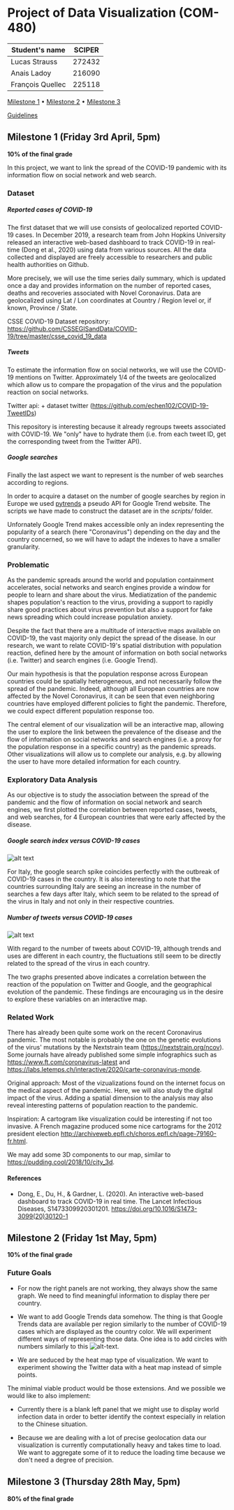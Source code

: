 # Project of Data Visualization (COM-480)

| Student's name | SCIPER |
| -------------- | ------ |
| Lucas Strauss | 272432 |
| Anais Ladoy | 216090 |
| François Quellec | 225118 |

[Milestone 1](#milestone-1-friday-3rd-april-5pm) • [Milestone 2](#milestone-2-friday-1st-may-5pm) • [Milestone 3](#milestone-3-thursday-28th-may-5pm)

[Guidelines](https://com-480-data-visualization.github.io/2020-project-guidelines/)

## Milestone 1 (Friday 3rd April, 5pm)

**10% of the final grade**

In this project, we want to link the spread of the COVID-19 pandemic with its information flow on social network and web search.

### Dataset

##### Reported cases of COVID-19
The first dataset that we will use consists of geolocalized reported COVID-19 cases. In December 2019, a research team from John Hopkins University released an interactive web-based dashboard to track COVID-19 in real-time (Dong et al., 2020) using data from various sources. All the data collected and displayed are freely accessible to researchers and public health authorities on Github.

More precisely, we will use the time series daily summary, which is updated once a day and provides information on the number of reported cases, deaths and recoveries associated with Novel Coronavirus. Data are geolocalized using Lat / Lon coordinates at Country / Region level or, if known, Province / State.

CSSE COVID-19 Dataset repository: https://github.com/CSSEGISandData/COVID-19/tree/master/csse_covid_19_data


##### Tweets
To estimate the information flow on social networks, we will use the COVID-19 mentions on Twitter.
Approximately 1/4 of the tweets are geolocalized which allow us to compare the propagation of the virus and the population reaction on social networks.

Twitter api: + dataset twitter (https://github.com/echen102/COVID-19-TweetIDs)

This repository is interesting because it already regroups tweets associated with COVID-19. We "only" have to hydrate them (i.e. from each tweet ID, get the corresponding tweet from the Twitter API).

##### Google searches
Finally the last aspect we want to represent is the number of web searches according to regions.

In order to acquire a dataset on the number of google searches by region in Europe we used [pytrends](https://pypi.org/project/pytrends/) a pseudo API for Google Trend website. The scripts we have made to construct the dataset are in the *scripts/* folder.

Unfornately Google Trend makes accessible only an index representing the popularity of a search (here "Coronavirus") depending on the day and the country concerned, so we will have to adapt the indexes to have a smaller granularity.

### Problematic

As the pandemic spreads around the world and population containment accelerates, social networks and search engines provide a window for people to learn and share about the virus. Mediatization of the pandemic shapes population's reaction to the virus, providing a support to rapidly share good practices about virus prevention but also a support for fake news spreading which could increase population anxiety.

Despite the fact that there are a multitude of interactive maps available on COVID-19, the vast majority only depict the spread of the disease. In our research, we want to relate COVID-19's spatial distribution with population reaction, defined here by the amount of information on both social networks (i.e. Twitter) and search engines (i.e. Google Trend).

Our main hypothesis is that the population response across European countries could be spatially heterogeneous, and not necessarily follow the spread of the pandemic.
Indeed, although all European countries are now affected by the Novel Coronavirus, it can be seen that even neighboring countries have employed different policies to fight the pandemic. Therefore, we could expect different population response too.

The central element of our visualization will be an interactive map, allowing the user to explore the link between the prevalence of the disease and the flow of information on social networks and search engines (i.e. a proxy for the population response in a specific country) as the pandemic spreads. Other visualizations will allow us to complete our analysis, e.g. by allowing the user to have more detailed information for each country.


### Exploratory Data Analysis
As our objective is to study the association between the spread of the pandemic and the flow of information on social network and search engines, we first plotted the correlation between reported cases, tweets, and web searches, for 4 European countries that were early affected by the disease.

##### Google search index versus COVID-19 cases
![alt text](imgs/covidVsGtrend.png "Google search index versus Coronavirus")

For Italy, the google search spike coincides perfectly with the outbreak of COVID-19 cases in the country. It is also interesting to note that the countries surrounding Italy are seeing an increase in the number of searches a few days after Italy, which seem to be related to the spread of the virus in Italy and not only in their respective countries.

##### Number of tweets versus COVID-19 cases
![alt text](imgs/covidVsTweets.png "Number of tweets versus Coronavirus")

With regard to the number of tweets about COVID-19, although trends and uses are different in each country, the fluctuations still seem to be directly related to the spread of the virus in each country.

The two graphs presented above indicates a correlation between the reaction of the population on Twitter and Google, and the geographical evolution of the pandemic. These findings are encouraging us in the desire to explore these variables on an interactive map.

### Related Work
There has already been quite some work on the recent Coronavirus pandemic. The most notable is probably the one on the genetic evolutions of the virus' mutations by the Nextstrain team (https://nextstrain.org/ncov). Some journals have already published some simple infographics such as https://www.ft.com/coronavirus-latest and https://labs.letemps.ch/interactive/2020/carte-coronavirus-monde.

Original approach: Most of the vizualizations found on the internet focus on the medical aspect of the pandemic. Here, we will also study the digital impact of the virus. Adding a spatial dimension to the analysis may also reveal interesting patterns of population reaction to the pandemic.


Inspiration:
A cartogram like visualization could be interesting if not too invasive. A French magazine produced some nice cartograms for the 2012 president election http://archiveweb.epfl.ch/choros.epfl.ch/page-79160-fr.html.

We may add some 3D components to our map, similar to https://pudding.cool/2018/10/city_3d.

#### References  
- Dong, E., Du, H., & Gardner, L. (2020). An interactive web-based dashboard to track COVID-19 in real time. The Lancet Infectious Diseases, S1473309920301201. https://doi.org/10.1016/S1473-3099(20)30120-1


## Milestone 2 (Friday 1st May, 5pm)
**10% of the final grade**

### Future Goals
- For now the right panels are not working, they always show the same graph. We need to find meaningful information to 
display there per country. 

- We want to add Google Trends data somehow. The thing is that Google Trends data are available per region similarly to
the number of COVID-19 cases which are displayed as the country color. We will experiment different ways of representing
those data. One idea is to add circles with numbers similarly to this ![alt-text](imgs/dot-world-map.jpg).

- We are seduced by the heat map type of visualization. We want to experiment showing the Twitter data with a heat map 
instead of simple points. 

The minimal viable product would be those extensions. And we possible we would like to also implement:

- Currently there is a blank left panel that we might use to display world infection data in order to better identify the context 
especially in relation to the Chinese situation. 

- Because we are dealing with a lot of precise geolocation data our visualization is currently computationally heavy and
takes time to load. We want to aggregate some of it to reduce the loading time because we don't need a degree of precision.






## Milestone 3 (Thursday 28th May, 5pm)
**80% of the final grade**
